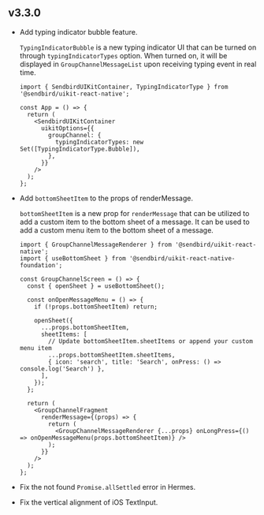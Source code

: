 ## v3.3.0

- Add typing indicator bubble feature.

  `TypingIndicatorBubble` is a new typing indicator UI that can be turned on through `typingIndicatorTypes` option.
  When turned on, it will be displayed in `GroupChannelMessageList` upon receiving typing event in real time.

  ```tsx
  import { SendbirdUIKitContainer, TypingIndicatorType } from '@sendbird/uikit-react-native';

  const App = () => {
    return (
      <SendbirdUIKitContainer
        uikitOptions={{
          groupChannel: {
            typingIndicatorTypes: new Set([TypingIndicatorType.Bubble]),
          },
        }}
      />
    );
  };
  ```

- Add `bottomSheetItem` to the props of renderMessage.

  `bottomSheetItem` is a new prop for `renderMessage` that can be utilized to add a custom item to the bottom sheet of a message.
  It can be used to add a custom menu item to the bottom sheet of a message.

  ```tsx
  import { GroupChannelMessageRenderer } from '@sendbird/uikit-react-native';
  import { useBottomSheet } from '@sendbird/uikit-react-native-foundation';

  const GroupChannelScreen = () => {
    const { openSheet } = useBottomSheet();

    const onOpenMessageMenu = () => {
      if (!props.bottomSheetItem) return;

      openSheet({
        ...props.bottomSheetItem,
        sheetItems: [
          // Update bottomSheetItem.sheetItems or append your custom menu item
          ...props.bottomSheetItem.sheetItems,
          { icon: 'search', title: 'Search', onPress: () => console.log('Search') },
        ],
      });
    };

    return (
      <GroupChannelFragment
        renderMessage={(props) => {
          return (
            <GroupChannelMessageRenderer {...props} onLongPress={() => onOpenMessageMenu(props.bottomSheetItem)} />
          );
        }}
      />
    );
  };
  ```

- Fix the not found `Promise.allSettled` error in Hermes.
- Fix the vertical alignment of iOS TextInput.

